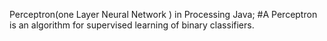 Perceptron(one Layer Neural Network ) in Processing Java;
#A Perceptron is an algorithm for supervised learning of binary classifiers.
